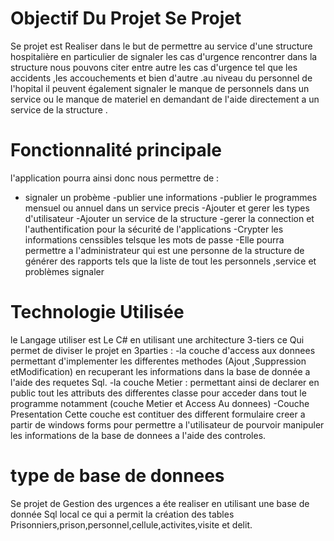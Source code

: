 # Objectif Du Projet Se Projet 
Se projet est Realiser dans le but de permettre au service d'une   structure hospitalière en particulier de signaler les cas d'urgence rencontrer dans la structure nous pouvons citer entre autre les cas d'urgence tel que les accidents ,les accouchements et bien d'autre .au niveau du personnel de l'hopital il peuvent également signaler le manque de personnels dans un service ou le manque de materiel en demandant de l'aide directement a un service de la structure .
# Fonctionnalité principale 
l'application pourra ainsi donc nous permettre de :
- signaler un probème 
-publier une informations
-publier le programmes mensuel ou annuel dans un service precis
-Ajouter et gerer les types d'utilisateur
-Ajouter un service de la structure
-gerer la connection et l'authentification pour la sécurité de l'applications
-Crypter les informations censsibles telsque les mots de passe
-Elle pourra permettre a l'administrateur qui est une personne de la structure de générer des rapports tels que la liste de tout les personnels ,service et problèmes signaler
 
 # Technologie Utilisée 
 le Langage utiliser est Le C# en utilisant une architecture 3-tiers  ce Qui permet de diviser le projet en 3parties :
 -la couche d'access aux donnees permettant d'implementer les differentes methodes (Ajout ,Suppression etModification) en  recuperant les informations dans la base de donnée a l'aide des requetes Sql.
 -la couche Metier : permettant ainsi de declarer en public  tout les attributs des differentes classe pour acceder dans tout le programme notamment (couche Metier et Access Au donnees)
 -Couche Presentation Cette couche est contituer des different formulaire creer a partir de windows forms pour permettre a l'utilisateur de pourvoir manipuler les informations de la base de donnees a l'aide des controles.
 # type de base de donnees 
 Se projet de Gestion des urgences a éte realiser en utilisant une base de donnée  Sql local  ce qui a permit la création des tables Prisonniers,prison,personnel,cellule,activites,visite et delit.